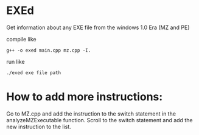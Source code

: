 # EXEd
Get information about any EXE file from the windows 1.0 Era (MZ and PE)

compile like
```
g++ -o exed main.cpp mz.cpp -I.
```

run like
```
./exed exe file path
```

# How to add more instructions:
Go to MZ.cpp and add the instruction to the switch statement in the analyzeMZExecutable function.
Scroll to the switch statement and add the new instruction to the list.